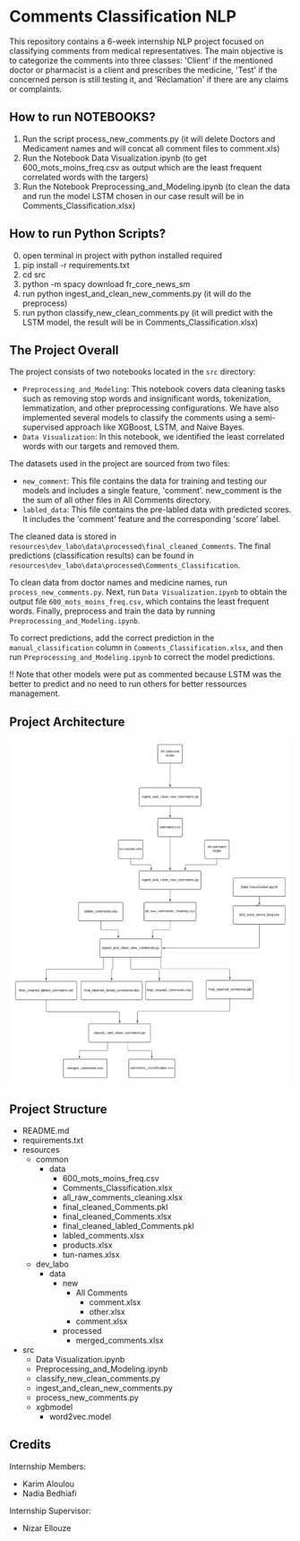 # Comments Classification NLP

This repository contains a 6-week internship NLP project focused on classifying comments from medical representatives. The main objective is to categorize the comments into three classes: 'Client' if the mentioned doctor or pharmacist is a client and prescribes the medicine, 'Test' if the concerned person is still testing it, and 'Réclamation' if there are any claims or complaints.

## How to run NOTEBOOKS?
1) Run the script process_new_comments.py (it will delete Doctors and Medicament names and will concat all comment files to comment.xls)
2) Run the Notebook Data Visualization.ipynb (to get 600_mots_moins_freq.csv as output which are the least frequent correlated words with the targers)
3) Run the Notebook Preprocessing_and_Modeling.ipynb (to clean the data and run the model LSTM chosen in our case result will be in Comments_Classification.xlsx)

## How to run Python Scripts?
0) open terminal in project with python installed required
1) pip install -r requirements.txt
2) cd src
3) python -m spacy download fr_core_news_sm
4) run python ingest_and_clean_new_comments.py (it will do the preprocess)
5) run python classify_new_clean_comments.py (it will predict with the LSTM model, the result will be in Comments_Classification.xlsx)


## The Project Overall 

The project consists of two notebooks located in the `src` directory:
- `Preprocessing_and_Modeling`: This notebook covers data cleaning tasks such as removing stop words and insignificant words, tokenization, lemmatization, and other preprocessing configurations. We have also implemented several models to classify the comments using a semi-supervised approach like XGBoost, LSTM, and Naive Bayes.
- `Data Visualization`: In this notebook, we identified the least correlated words with our targets and removed them.


The datasets used in the project are sourced from two files:
- `new_comment`: This file contains the data for training and testing our models and includes a single feature, 'comment'. new_comment is the the sum of all other files in All Comments directory.
- `labled_data`: This file contains the pre-labled data with predicted scores. It includes the 'comment' feature and the corresponding 'score' label.

The cleaned data is stored in `resources\dev_labo\data\processed\final_cleaned_Comments`. The final predictions (classification results) can be found in `resources\dev_labo\data\processed\Comments_Classification`.

To clean data from doctor names and medicine names, run `process_new_comments.py`.
Next, run `Data Visualization.ipynb` to obtain the output file `600_mots_moins_freq.csv`, which contains the least frequent words.
Finally, preprocess and train the data by running `Preprocessing_and_Modeling.ipynb`.

To correct predictions, add the correct prediction in the `manual_classification` column in `Comments_Classification.xlsx`, and then run `Preprocessing_and_Modeling.ipynb` to correct the model predictions.

!! Note that other models were put as commented because LSTM was the better to predict and no need to run others for better ressources management.

## Project Architecture

![Architecture](./assets/diagram.png)


## Project Structure

- README.md
- requirements.txt
- resources
    - common
        - data
            - 600_mots_moins_freq.csv
            - Comments_Classification.xlsx
            - all_raw_comments_cleaning.xlsx
            - final_cleaned_Comments.pkl
            - final_cleaned_Comments.xlsx
            - final_cleaned_labled_Comments.pkl
            - labled_comments.xlsx
            - products.xlsx
            - tun-names.xlsx
    - dev_labo
        - data
            - new
                - All Comments
                    - comment.xlsx
                    - other.xlsx
                - comment.xlsx
            - processed
                - merged_comments.xlsx
- src
    - Data Visualization.ipynb
    - Preprocessing_and_Modeling.ipynb
    - classify_new_clean_comments.py
    - ingest_and_clean_new_comments.py
    - process_new_comments.py
    - xgbmodel
        - word2vec.model

## Credits

Internship Members:
- Karim Aloulou
- Nadia Bedhiafi

Internship Supervisor:
- Nizar Ellouze
